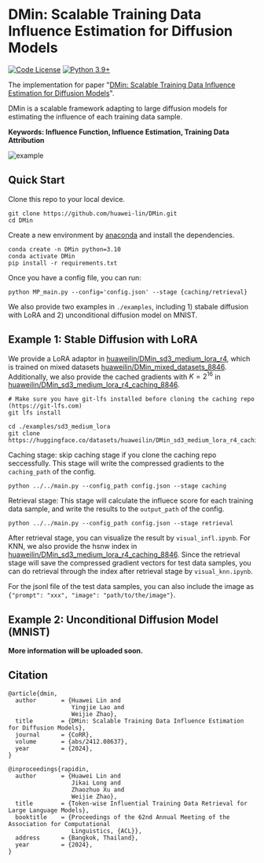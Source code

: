 # DMin: Scalable Training Data Influence Estimation for Diffusion Models

[![Code License](https://img.shields.io/badge/Code%20License-Apache_2.0-green.svg)](https://github.com/huawei-lin/LLMsEasyFinetune/blob/master/LICENSE)
[![Python 3.9+](https://img.shields.io/badge/python-3.9+-blue.svg)](https://www.python.org/downloads/release/python-390/)

The implementation for paper "[DMin: Scalable Training Data Influence Estimation for Diffusion Models](https://arxiv.org/abs/2412.08637)".

DMin is a scalable framework adapting to large diffusion models for estimating the influence of each training data sample. 

**Keywords: Influence Function, Influence Estimation, Training Data Attribution**

![example](assets/examples.jpg)

## Quick Start
Clone this repo to your local device.
```
git clone https://github.com/huawei-lin/DMin.git
cd DMin
```

Create a new environment by [anaconda](https://www.anaconda.com/download) and install the dependencies.
```
conda create -n DMin python=3.10
conda activate DMin
pip install -r requirements.txt
```

Once you have a config file, you can run:
```
python MP_main.py --config='config.json' --stage {caching/retrieval}
```

We also provide two examples in `./examples`, including 1) stabale diffusion with LoRA and 2) unconditional diffusion model on MNIST.

## Example 1: Stable Diffusion with LoRA

We provide a LoRA adaptor in [huaweilin/DMin_sd3_medium_lora_r4](https://huggingface.co/huaweilin/DMin_sd3_medium_lora_r4), which is trained on mixed datasets [huaweilin/DMin_mixed_datasets_8846](https://huggingface.co/datasets/huaweilin/DMin_mixed_datasets_8846). Additionally, we also provide the cached gradients with $K=2^{16}$ in [huaweilin/DMin_sd3_medium_lora_r4_caching_8846](https://huggingface.co/datasets/huaweilin/DMin_sd3_medium_lora_r4_caching_8846).

```
# Make sure you have git-lfs installed before cloning the caching repo (https://git-lfs.com)
git lfs install

cd ./examples/sd3_medium_lora
git clone https://huggingface.co/datasets/huaweilin/DMin_sd3_medium_lora_r4_caching_8846
```

Caching stage: skip caching stage if you clone the caching repo seccessfully. This stage will write the compressed gradients to the `caching_path` of the config.
```
python ../../main.py --config_path config.json --stage caching
```

Retrieval stage: This stage will calculate the influece score for each training data sample, and write the results to the `output_path` of the config.
```
python ../../main.py --config_path config.json --stage retrieval
```

After retrieval stage, you can visualize the result by `visual_infl.ipynb`. For KNN, we also provide the hsnw index in [huaweilin/DMin_sd3_medium_lora_r4_caching_8846](https://huggingface.co/datasets/huaweilin/DMin_sd3_medium_lora_r4_caching_8846). Since the retrieval stage will save the compressed gradient vectors for test data samples, you can do retrieval through the index after retrieval stage by `visual_knn.ipynb`.

For the jsonl file of the test data samples, you can also include the image as `{"prompt": "xxx", "image": "path/to/the/image"}`.

## Example 2: Unconditional Diffusion Model (MNIST)

**More information will be uploaded soon.**


## Citation

```
@article{dmin,
  author       = {Huawei Lin and
                  Yingjie Lao and
                  Weijie Zhao},
  title        = {DMin: Scalable Training Data Influence Estimation for Diffusion Models},
  journal      = {CoRR},
  volume       = {abs/2412.08637},
  year         = {2024},
}

@inproceedings{rapidin,
  author       = {Huawei Lin and
                  Jikai Long and
                  Zhaozhuo Xu and
                  Weijie Zhao},
  title        = {Token-wise Influential Training Data Retrieval for Large Language Models},
  booktitle    = {Proceedings of the 62nd Annual Meeting of the Association for Computational
                  Linguistics, {ACL}},
  address      = {Bangkok, Thailand},
  year         = {2024},
}
```
